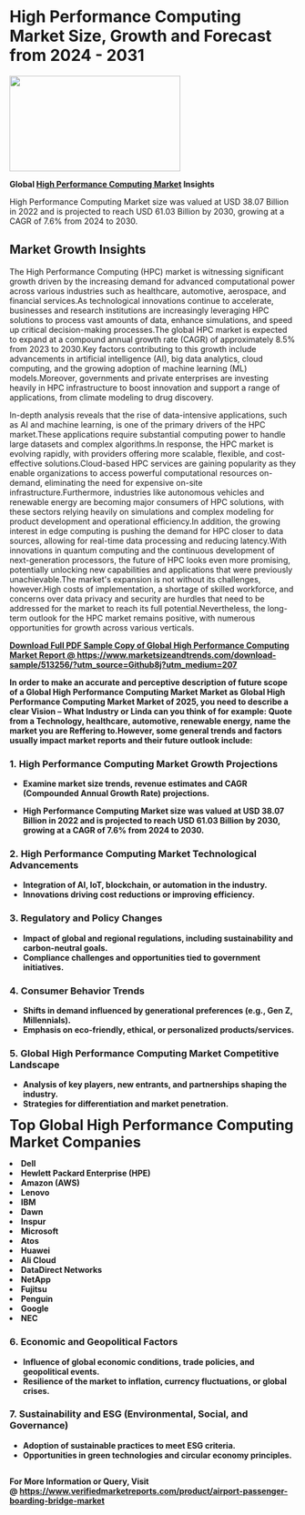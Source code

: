 <H1>High Performance Computing Market Size, Growth and Forecast from 2024 - 2031</H1><img class="aligncenter size-medium wp-image-584254" src="https://thirdeyenews.in/wp-content/uploads/2024/09/Global-Market-Research-300x168.jpeg" alt="" width="300" height="168" /><p><strong>Global&nbsp;<a href="https://www.marketsizeandtrends.com/download-sample/513256/?utm_source=Github8j?utm_medium=207">High Performance Computing Market</a> Insights</strong></p><p>High Performance Computing Market size was valued at USD 38.07 Billion in 2022 and is projected to reach USD 61.03 Billion by 2030, growing at a CAGR of 7.6% from 2024 to 2030.</p><p><h2>Market Growth Insights</h2> <p>The High Performance Computing (HPC) market is witnessing significant growth driven by the increasing demand for advanced computational power across various industries such as healthcare, automotive, aerospace, and financial services.As technological innovations continue to accelerate, businesses and research institutions are increasingly leveraging HPC solutions to process vast amounts of data, enhance simulations, and speed up critical decision-making processes.The global HPC market is expected to expand at a compound annual growth rate (CAGR) of approximately 8.5% from 2023 to 2030.Key factors contributing to this growth include advancements in artificial intelligence (AI), big data analytics, cloud computing, and the growing adoption of machine learning (ML) models.Moreover, governments and private enterprises are investing heavily in HPC infrastructure to boost innovation and support a range of applications, from climate modeling to drug discovery.</p> <p><strong><a href="download_sample_link"></a></strong></p> <p>In-depth analysis reveals that the rise of data-intensive applications, such as AI and machine learning, is one of the primary drivers of the HPC market.These applications require substantial computing power to handle large datasets and complex algorithms.In response, the HPC market is evolving rapidly, with providers offering more scalable, flexible, and cost-effective solutions.Cloud-based HPC services are gaining popularity as they enable organizations to access powerful computational resources on-demand, eliminating the need for expensive on-site infrastructure.Furthermore, industries like autonomous vehicles and renewable energy are becoming major consumers of HPC solutions, with these sectors relying heavily on simulations and complex modeling for product development and operational efficiency.In addition, the growing interest in edge computing is pushing the demand for HPC closer to data sources, allowing for real-time data processing and reducing latency.With innovations in quantum computing and the continuous development of next-generation processors, the future of HPC looks even more promising, potentially unlocking new capabilities and applications that were previously unachievable.The market's expansion is not without its challenges, however.High costs of implementation, a shortage of skilled workforce, and concerns over data privacy and security are hurdles that need to be addressed for the market to reach its full potential.Nevertheless, the long-term outlook for the HPC market remains positive, with numerous opportunities for growth across various verticals.<p><strong><a href="get_more_link"></p><p><span class=""><strong>Download Full PDF Sample Copy of Global High Performance Computing Market Report</strong> @ <a href="https://www.marketsizeandtrends.com/download-sample/513256/?utm_source=Github8j?utm_medium=207" target="_blank">https://www.marketsizeandtrends.com/download-sample/513256/?utm_source=Github8j?utm_medium=207</a></span></p><p>In order to make an accurate and perceptive description of future scope of a Global&nbsp;High Performance Computing Market Market as Global&nbsp;High Performance Computing Market Market of 2025, you need to describe a clear Vision &ndash; What Industry or Linda can you think of for example: Quote from a Technology, healthcare, automotive, renewable energy, name the market you are Reffering to.However, some general trends and factors usually impact market reports and their future outlook include:</p><h3>1.&nbsp;<strong>High Performance Computing Market Growth Projections</strong></h3><ul><li>Examine market size trends, revenue estimates and CAGR (Compounded Annual Growth Rate) projections.</li><li><p>High Performance Computing Market size was valued at USD 38.07 Billion in 2022 and is projected to reach USD 61.03 Billion by 2030, growing at a CAGR of 7.6% from 2024 to 2030.</p></li></ul><h3>2.&nbsp;<strong>High Performance Computing Market Technological Advancements</strong></h3><ul><li>Integration of AI, IoT, blockchain, or automation in the industry.</li><li>Innovations driving cost reductions or improving efficiency.</li></ul><h3>3.&nbsp;<strong>Regulatory and Policy Changes</strong></h3><ul><li>Impact of global and regional regulations, including sustainability and carbon-neutral goals.</li><li>Compliance challenges and opportunities tied to government initiatives.</li></ul><h3>4.&nbsp;<strong>Consumer Behavior Trends</strong></h3><ul><li>Shifts in demand influenced by generational preferences (e.g., Gen Z, Millennials).</li><li>Emphasis on eco-friendly, ethical, or personalized products/services.</li></ul><h3>5.&nbsp;<strong>Global High Performance Computing Market Competitive Landscape</strong></h3><ul><li>Analysis of key players, new entrants, and partnerships shaping the industry.</li><li>Strategies for differentiation and market penetration.</li></ul><p data-pm-slice="1 1 []"><span style="color: inherit; font-family: inherit; font-size: 25px;">Top Global High Performance Computing Market Companies</span></p><div class="" data-test-id=""><p><li>Dell</li><li> Hewlett Packard Enterprise (HPE)</li><li> Amazon (AWS)</li><li> Lenovo</li><li> IBM</li><li> Dawn</li><li> Inspur</li><li> Microsoft</li><li> Atos</li><li> Huawei</li><li> Ali Cloud</li><li> DataDirect Networks</li><li> NetApp</li><li> Fujitsu</li><li> Penguin</li><li> Google</li><li> NEC</li></p></div><h3>6.&nbsp;<strong>Economic and Geopolitical Factors</strong></h3><ul><li>Influence of global economic conditions, trade policies, and geopolitical events.</li><li>Resilience of the market to inflation, currency fluctuations, or global crises.</li></ul><h3>7.&nbsp;<strong>Sustainability and ESG (Environmental, Social, and Governance)</strong></h3><ul><li>Adoption of sustainable practices to meet ESG criteria.</li><li>Opportunities in green technologies and circular economy principles.</li></ul><h2><strong style="font-size: 14px;">For More Information or Query, Visit @&nbsp;</strong><a style="background-color: #ffffff; font-size: 14px;" href="https://www.marketsizeandtrends.com/report/high-performance-computing-market/" target="_blank">https://www.verifiedmarketreports.com/product/airport-passenger-boarding-bridge-market</a></h2>